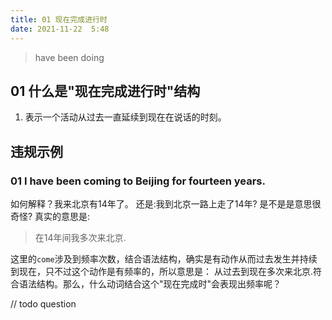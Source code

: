 ```yaml
---
title: 01 现在完成进行时  
date: 2021-11-22  5:48
---
```


> have been doing

## 01 什么是"现在完成进行时"结构
1. 表示一个活动从过去一直延续到现在在说话的时刻。

##  违规示例
### 01 I have been coming to Beijing for fourteen years.
如何解释？我来北京有14年了。 还是:我到北京一路上走了14年? 是不是是意思很奇怪? 真实的意思是:
> 在14年间我多次来北京.

这里的`come`涉及到频率次数，结合语法结构，确实是有动作从而过去发生并持续到现在，只不过这个动作是有频率的，所以意思是：
从过去到现在多次来北京.符合语法结构。那么，什么动词结合这个"现在完成时"会表现出频率呢？

//  todo question

